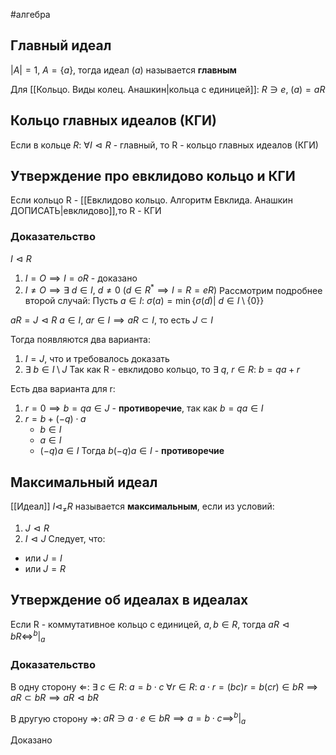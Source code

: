 #алгебра 
## Главный идеал
$|A| = 1, \ A = \{ a \}$, тогда идеал $(a)$ называется **главным**

Для [[Кольцо. Виды колец. Анашкин|кольца с единицей]]: $R \ni e, \ (a) = aR$

## Кольцо главных идеалов (КГИ)
Если в кольце $R: \ \forall I \vartriangleleft R$ - главный, то R - кольцо главных идеалов (КГИ)

## Утверждение про евклидово кольцо и КГИ
Если кольцо R - [[Евклидово кольцо. Алгоритм Евклида. Анашкин ДОПИСАТЬ|евклидово]],то R - КГИ

### Доказательство
$I \vartriangleleft R$
1) $I = O \implies I = oR$ - доказано
2) $I \neq O \implies \exists \ d \in I, \ d \neq 0 \ (d \in R^* \implies I = R = eR)$
Рассмотрим подробнее второй случай:
Пусть $a \in I: \ \sigma (a) = \min \{ \sigma(d) | \ d \in I \setminus \{ 0 \} \}$

$aR = J \vartriangleleft R$
$a \in I, \ ar \in I \implies aR \subset I$, то есть $J \subset I$

Тогда появляются два варианта:
1) $I = J$, что и требовалось доказать
2) $\exists \ b \in I \setminus J$
	Так как R - евклидово кольцо, то $\exists \ q, \ r \in R: \ b = qa + r$

Есть два варианта для r:
1) $r = 0 \implies b = qa \in J$ - **противоречие**, так как $b = qa \in I$
2) $r = b + (-q) \cdot a$
	- $b \in I$
	- $a \in I$
	- $(-q)a \in I$
	Тогда $b(-q)a \in I$ - **противоречие**

## Максимальный идеал
[[Идеал]] $I \vartriangleleft_{\neq} R$ называется **максимальным**, если из условий:
1) $J \vartriangleleft R$
2) $I \vartriangleleft J$
Следует, что:
- или $J = I$
- или $J = R$

## Утверждение об идеалах в идеалах
Если R - коммутативное кольцо с единицей, $a, b \in R$, тогда
$aR \vartriangleleft bR \iff ^{b}|_{a}$

### Доказательство
В одну сторону $\Leftarrow$:
$\exists \ c \in R: \ a = b \cdot c$
$\forall r \in R: \ a \cdot r = (bc)r = b(cr) \in bR \implies aR \subset bR \implies aR \vartriangleleft bR$

В другую сторону $\Rightarrow$:
$aR \ni a \cdot e \in bR \implies a = b \cdot c \implies ^{b}|_{a}$

Доказано